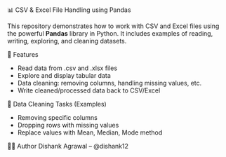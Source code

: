 📊 CSV & Excel File Handling using Pandas

This repository demonstrates how to work with CSV and Excel files using the powerful **Pandas** library in Python. It includes examples of reading, writing, exploring, and cleaning datasets.

📁 Features

- Read data from .csv and .xlsx files
- Explore and display tabular data
- Data cleaning: removing columns, handling missing values, etc.
- Write cleaned/processed data back to CSV/Excel

🧹 Data Cleaning Tasks (Examples)
  - Removing specific columns
  - Dropping rows with missing values
  - Replace values with Mean, Median, Mode method


🧑‍💻 Author
Dishank Agrawal – @dishank12
